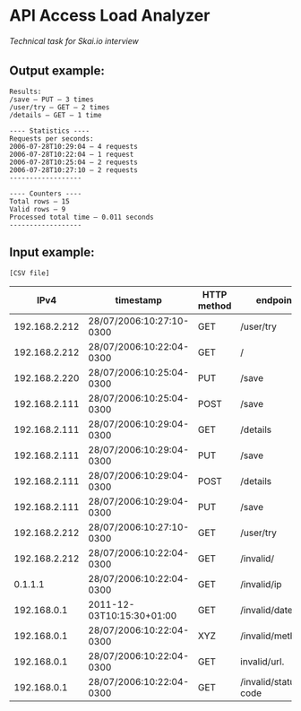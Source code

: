 # API Access Load Analyzer
###### Technical task for Skai.io interview

## Output example:
```
Results:
/save – PUT – 3 times
/user/try – GET – 2 times
/details – GET – 1 time

---- Statistics ----
Requests per seconds:
2006-07-28T10:29:04 – 4 requests
2006-07-28T10:22:04 – 1 request
2006-07-28T10:25:04 – 2 requests
2006-07-28T10:27:10 – 2 requests
------------------

---- Counters ----
Total rows – 15
Valid rows – 9
Processed total time – 0.011 seconds
------------------
```

## Input example:
`[CSV file]`

| IPv4          | timestamp                 | HTTP method | endpoint             | status |
|---------------|---------------------------|-------------|----------------------|--------|
| 192.168.2.212 | 28/07/2006:10:27:10-0300  | GET         | /user/try            | 200    |
| 192.168.2.212 | 28/07/2006:10:22:04-0300  | GET         | /                    | 200    |
| 192.168.2.220 | 28/07/2006:10:25:04-0300  | PUT         | /save                | 200    |
| 192.168.2.111 | 28/07/2006:10:25:04-0300  | POST        | /save                | 403    |
| 192.168.2.111 | 28/07/2006:10:29:04-0300  | GET         | /details             | 200    |
| 192.168.2.111 | 28/07/2006:10:29:04-0300  | PUT         | /save                | 401    |
| 192.168.2.111 | 28/07/2006:10:29:04-0300  | POST        | /details             | 200    |
| 192.168.2.111 | 28/07/2006:10:29:04-0300  | PUT         | /save                | 200    |
| 192.168.2.212 | 28/07/2006:10:27:10-0300  | GET         | /user/try            | 200    |
| 192.168.2.212 | 28/07/2006:10:22:04-0300  | GET         | /invalid/            | 400    |
| 0.1.1.1       | 28/07/2006:10:22:04-0300  | GET         | /invalid/ip          | 200    |
| 192.168.0.1   | 2011-12-03T10:15:30+01:00 | GET         | /invalid/datetime    | 200    |
| 192.168.0.1   | 28/07/2006:10:22:04-0300  | XYZ         | /invalid/method      | 200    |
| 192.168.0.1   | 28/07/2006:10:22:04-0300  | GET         | invalid/url.         | 200    |
| 192.168.0.1   | 28/07/2006:10:22:04-0300  | GET         | /invalid/status-code | 0      |